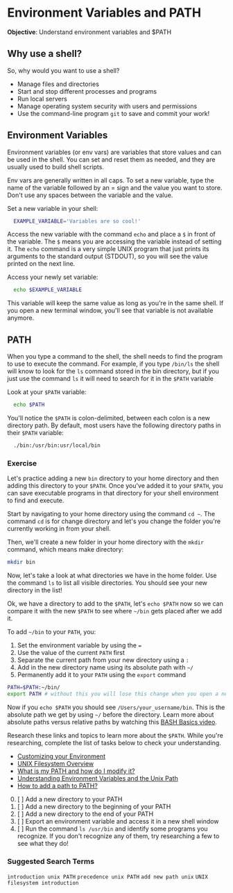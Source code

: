 # Environment Variables and PATH
**Objective**: Understand environment variables and $PATH

## Why use a shell?
So, why would you want to use a shell?
  - Manage files and directories
  - Start and stop different processes and programs
  - Run local servers
  - Manage operating system security with users and permissions
  - Use the command-line program `git` to save and commit your work!

## Environment Variables
Environment variables (or env vars) are variables that store values and can be used in the shell. You can set and reset them as needed, and they are usually used to build shell scripts.

Env vars are generally written in all caps. To set a new variable, type the name of the variable followed by an = sign and the value you want to store. Don't use any spaces between the variable and the value.

Set a new variable in your shell:

```bash
  EXAMPLE_VARIABLE='Variables are so cool!'
```

Access the new variable with the command `echo` and place a `$` in front of the variable. The `$` means you are accessing the variable instead of setting it. The `echo` command is a very simple UNIX program that just prints its arguments to the standard output (STDOUT), so you will see the value printed on the next line.

Access your newly set variable:

```bash
  echo $EXAMPLE_VARIABLE
```

This variable will keep the same value as long as you're in the same shell. If you open a new terminal window, you'll see that variable is not available anymore.

## PATH
When you type a command to the shell, the shell needs to find the program to use to execute the command. For example, if you type `/bin/ls` the shell will know to look for the `ls` command stored in the bin directory, but if you just use the command `ls` it will need to search for it in the `$PATH` variable

Look at your `$PATH` variable:

```bash
  echo $PATH
```

You'll notice the `$PATH` is colon-delimited, between each colon is a new directory path. By default, most users have the following directory paths in their `$PATH` variable:

```bash
  ./bin:/usr/bin:usr/local/bin
```

### Exercise
Let's practice adding a new `bin` directory to your home directory and then adding this directory to your `$PATH`. Once you've added it to your `$PATH`, you can save executable programs in that directory for your shell environment to find and execute.

Start by navigating to your home directory using the command `cd ~`. The command `cd` is for change directory and let's you change the folder you're currently working in from your shell.

Then, we'll create a new folder in your home directory with the `mkdir` command, which means make directory:

```bash
mkdir bin
```

Now, let's take a look at what directories we have in the home folder. Use the command `ls` to list all visible directories. You should see your new directory in the list!

Ok, we have a directory to add to the `$PATH`, let's `echo $PATH` now so we can compare it with the new `$PATH` to see where `~/bin` gets placed after we add it.

To add `~/bin` to your `PATH`, you:
  1. Set the environment variable by using the `=`
  1. Use the value of the current `PATH` first
  1. Separate the current path from your new directory using a `:`
  1. Add in the new directory name using its absolute path with `~/`
  1. Permanently add it to your `PATH` using the `export` command

```bash
PATH=$PATH:~/bin/
export PATH # without this you will lose this change when you open a new shell window
```

Now if you `echo $PATH` you should see `/Users/your_username/bin`. This is the absolute path we get by using `~/` before the directory. Learn more about absolute paths versus relative paths by watching this [BASH Basics video](https://youtu.be/eH8Z9zeywq0?t=506).

Research these links and topics to learn more about the `$PATH`. While you're researching, complete the list of tasks below to check your understanding.

- [Customizing your Environment](http://heim.ifi.uio.no/gisle/staging2/drupalprimer/unix/unix08.html)
- [UNIX Filesystem Overview](https://fsl.fmrib.ox.ac.uk/fslcourse/unix_intro/files.html)
- [What is my PATH and how do I modify it?](https://kb.iu.edu/d/acar)
- [Understanding Environment Variables and the Unix Path](https://cbednarski.com/articles/understanding-environment-variables-and-the-unix-path/)
- [How to add a path to PATH?](https://unix.stackexchange.com/questions/26047/how-to-correctly-add-a-path-to-path)

0. [ ] Add a new directory to your PATH
0. [ ] Add a new directory to the beginning of your PATH
0. [ ] Add a new directory to the end of your PATH
0. [ ] Export an environment variable and access it in a new shell window
0. [ ] Run the command `ls /usr/bin` and identify some programs you recognize. If you don't recognize any of them, try researching a few to see what they do!

### Suggested Search Terms
`introduction unix PATH`
`precedence unix PATH`
`add new path unix`
`UNIX filesystem introduction`
